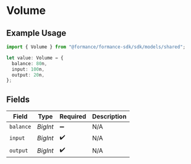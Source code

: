 # Volume

## Example Usage

```typescript
import { Volume } from "@formance/formance-sdk/sdk/models/shared";

let value: Volume = {
  balance: 80n,
  input: 100n,
  output: 20n,
};
```

## Fields

| Field              | Type               | Required           | Description        |
| ------------------ | ------------------ | ------------------ | ------------------ |
| `balance`          | *BigInt*           | :heavy_minus_sign: | N/A                |
| `input`            | *BigInt*           | :heavy_check_mark: | N/A                |
| `output`           | *BigInt*           | :heavy_check_mark: | N/A                |